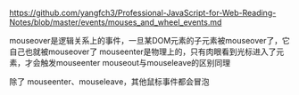 https://github.com/yangfch3/Professional-JavaScript-for-Web-Reading-Notes/blob/master/events/mouses_and_wheel_events.md

mouseover是逻辑关系上的事件，一旦某DOM元素的子元素被mouseover了，它自己也就被mouseover了
mouseenter是物理上的，只有肉眼看到光标进入了元素，才会触发mouseenter
mouseout与mouseleave的区别同理

除了 mouseenter、mouseleave，其他鼠标事件都会冒泡